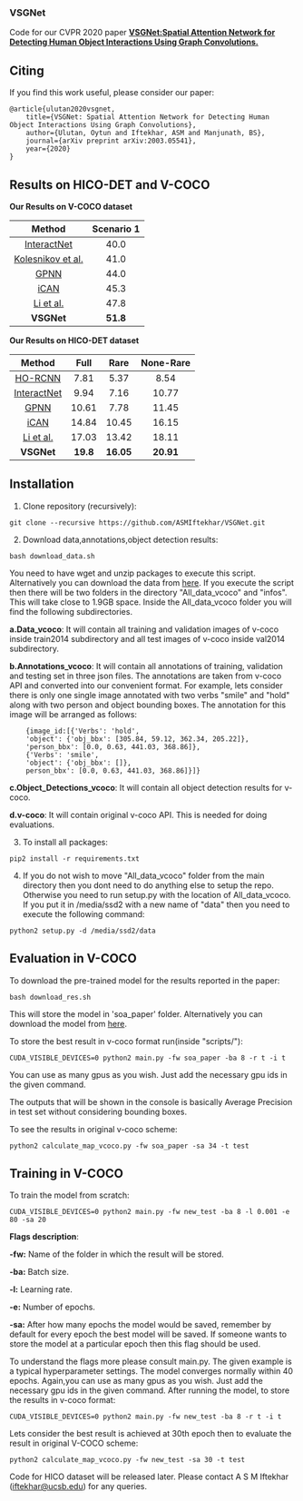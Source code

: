 ### VSGNet
Code for our CVPR 2020 paper [**VSGNet:Spatial Attention Network for Detecting Human Object Interactions Using Graph Convolutions.**](https://arxiv.org/abs/2003.05541) 

## Citing
If you find this work useful, please consider our paper:

	@article{ulutan2020vsgnet,
  		title={VSGNet: Spatial Attention Network for Detecting Human Object Interactions Using Graph Convolutions},
  		author={Ulutan, Oytun and Iftekhar, ASM and Manjunath, BS},
  		journal={arXiv preprint arXiv:2003.05541},
  		year={2020}
	}


## Results on HICO-DET and V-COCO



**Our Results on V-COCO dataset**

|Method| Scenario 1 |
|:---:|:---:|
|[InteractNet](https://arxiv.org/pdf/1704.07333.pdf)| 40.0|
|[Kolesnikov et al.](http://openaccess.thecvf.com/content_ICCVW_2019/html/SGRL/Kolesnikov_Detecting_Visual_Relationships_Using_Box_Attention_ICCVW_2019_paper.html)| 41.0|
|[GPNN](https://arxiv.org/abs/1808.07962)| 44.0 |
|[iCAN](https://arxiv.org/abs/1808.10437)| 45.3  |
|[Li et al.](https://arxiv.org/abs/1811.08264)| 47.8 |
|**VSGNet**| **51.8** |
**Our Results on HICO-DET dataset**

|Method| Full | Rare | None-Rare|
|:---:|:---:|:---:|:---:|
|[HO-RCNN](http://www-personal.umich.edu/~ywchao/publications/chao_wacv2018.pdf)| 7.81 | 5.37 | 8.54 | 
|[InteractNet](https://arxiv.org/pdf/1704.07333.pdf)|9.94 | 7.16| 10.77| 
|[GPNN](https://arxiv.org/abs/1808.07962)| 10.61  | 7.78 | 11.45 | 
|[iCAN](https://arxiv.org/abs/1808.10437)| 14.84  | 10.45 | 16.15 | 
|[Li et al.](https://arxiv.org/abs/1811.08264)| 17.03   | 13.42 | 18.11 | 
|**VSGNet**| **19.8**  | **16.05** | **20.91** | 
## Installation
1. Clone repository (recursively):
```Shell
git clone --recursive https://github.com/ASMIftekhar/VSGNet.git
```
2. Download data,annotations,object detection results:
```Shell
bash download_data.sh
```
You need to have wget and unzip packages to execute this script. Alternatively you can download the data from [here](https://drive.google.com/drive/folders/1J8mN63bNIrTdBQzq7Lpjp4qxMXgYI-yF?usp=sharing).
If you execute the script then there will be two folders in the directory "All\_data\_vcoco" and "infos". This will take close to 1.9GB space. Inside the All\_data\_vcoco folder you will find the following subdirectories.

**a.Data_vcoco**: It will contain all training and validation images of v-coco inside train2014 subdirectory and all test images of v-coco inside val2014 subdirectory.

**b.Annotations\_vcoco**: It will contain all annotations of training, validation and testing set in three json files. The annotations are taken from v-coco API and converted into our convenient format. For example, lets consider there is only one single image annotated with two verbs "smile" and "hold" along with two person and object bounding boxes. The annotation for this image will be arranged as follows:

```
	{image_id:[{'Verbs': 'hold',
  	'object': {'obj_bbx': [305.84, 59.12, 362.34, 205.22]},
  	'person_bbx': [0.0, 0.63, 441.03, 368.86]},
 	{'Verbs': 'smile',
  	'object': {'obj_bbx': []},
  	person_bbx': [0.0, 0.63, 441.03, 368.86]}]}
```
**c.Object\_Detections\_vcoco**: It will contain all object detection results for v-coco. 

**d.v-coco**: It will contain original v-coco API. This is needed for doing evaluations.

3. To install all packages:
```
pip2 install -r requirements.txt
```

4. If you do not wish to move "All\_data\_vcoco" folder from the main directory then you dont need to do anything else to setup the repo. Otherwise you need to run setup.py with the location of All\_data\_vcoco. If you put it in /media/ssd2 with a new name of "data" then you need to execute the following command:
```
python2 setup.py -d /media/ssd2/data
```

## Evaluation in V-COCO
To download the pre-trained model for the results reported in the paper:
```Shell
bash download_res.sh
```
This will store the model in 'soa_paper' folder. Alternatively you can download the model from [here](https://drive.google.com/drive/folders/1J8mN63bNIrTdBQzq7Lpjp4qxMXgYI-yF?usp=sharing).

To store the best result in v-coco format run(inside "scripts/"):
```Shell
CUDA_VISIBLE_DEVICES=0 python2 main.py -fw soa_paper -ba 8 -r t -i t
```
You can use as many gpus as you wish. Just add the necessary gpu ids in the given command.

The outputs that will be shown in the console is basically Average Precision in test set without considering bounding boxes. 

To see the results in original v-coco scheme:
```Shell
python2 calculate_map_vcoco.py -fw soa_paper -sa 34 -t test
```

## Training in V-COCO

To train the model from scratch:
```
CUDA_VISIBLE_DEVICES=0 python2 main.py -fw new_test -ba 8 -l 0.001 -e 80 -sa 20 
```
**Flags description**:

**-fw:** Name of the folder in which the result will be stored.

**-ba:** Batch size.

**-l:** Learning rate.

**-e:** Number of epochs.

**-sa:** After how many epochs the model would be saved, remember by default for every epoch the best model will be saved. If someone wants to store the model at a particular epoch then this flag should be used.

To understand the flags more please consult main.py. The given example is a typical hyperparameter settings. The model converges normally within 40 epochs. Again,you can use as many gpus as you wish. Just add the necessary gpu ids in the given command. After running the model,  to store the results in v-coco format:
```
CUDA_VISIBLE_DEVICES=0 python2 main.py -fw new_test -ba 8 -r t -i t
 ```
Lets consider the best result is achieved at 30th epoch then to evaluate the result in original V-COCO scheme:
```
python2 calculate_map_vcoco.py -fw new_test -sa 30 -t test
```

Code for HICO dataset will be released later. Please contact A S M Iftekhar (iftekhar@ucsb.edu) for any queries.
